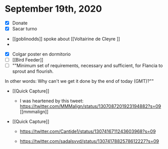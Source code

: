 # September 19th, 2020
- [x] Donate
- [x] Sacar turno
- [[goblinodds]] spoke about [[Voltairine de Cleyre ]]
- 
- [x] Colgar poster en dormitorio
- [ ] [[Bird Feeder]]
- [ ] ""Minimum set of requirements, necessary and sufficient, for Flancia to sprout and flourish.

In other words: Why can't we get it done by the end of today (GMT)?""
- [[Quick Capture]]
    - I was heartened by this tweet: https://twitter.com/MMMalign/status/1307087201923194882?s=09 [[mmmalign]]


- [[Quick Capture]]
    - https://twitter.com/Cantide1/status/1307416711243603968?s=09


    - https://twitter.com/sadalsvvd/status/1307417882578612227?s=09



